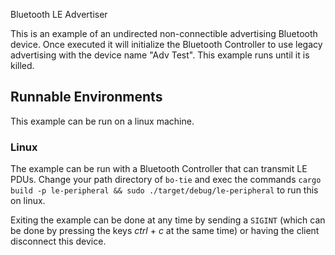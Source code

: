 Bluetooth LE Advertiser

This is an example of an undirected non-connectible advertising Bluetooth device. Once executed
it will initialize the Bluetooth Controller to use legacy advertising with the device name 
"Adv Test". This example runs until it is killed.

## Runnable Environments
This example can be run on a linux machine.

### Linux
The example can be run with a Bluetooth Controller that can transmit LE PDUs. Change
your path directory of `bo-tie` and exec the commands `cargo build -p le-peripheral && sudo
./target/debug/le-peripheral` to run this on linux.

Exiting the example can be done at any time by sending a `SIGINT` (which can be done by pressing
the keys *ctrl* + *c* at the same time) or having the client disconnect this device.

[nRF Connect]: https://play.google.com/store/apps/details?id=no.nordicsemi.android.mcp&gl=us